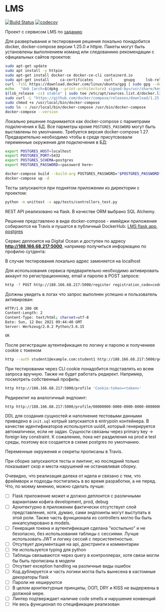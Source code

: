 # LMS
[![Build Status](https://travis-ci.org/care1e55/LMS.svg?branch=develop)](https://travis-ci.org/care1e55/LMS)
[![codecov](https://codecov.io/gh/care1e55/LMS/branch/develop/graph/badge.svg)](https://codecov.io/gh/care1e55/LMS)


Проект с сервисом LMS по [заданию](https://gist.github.com/Invizory/c02fdadfbe4a33f00b10b50b20142587)

Для развертывания и тестирования решения локально понадобится docker, docker-compose версии 1.25.0 и httpie.
Пакеты могут быть установлены выполнением команд или следованиию рекомендации с официальных сайтов проектов:

```bash
sudo apt-get update
sudo apt install -y httpie
sudo apt-get install docker-ce docker-ce-cli containerd.io
sudo apt-get install     ca-certificates     curl     gnupg     lsb-release
curl -fsSL https://download.docker.com/linux/ubuntu/gpg | sudo gpg --dearmor -o /usr/share/keyrings/docker-archive-keyring.gpg
echo   "deb [arch=$(dpkg --print-architecture) signed-by=/usr/share/keyrings/docker-archive-keyring.gpg] https://download.docker.com/linux/ubuntu \
$(lsb_release -cs) stable" | sudo tee /etc/apt/sources.list.d/docker.list > /dev/null
sudo curl -L "https://github.com/docker/compose/releases/download/1.25.0/docker-compose-$(uname -s)-$(uname -m)" -o /usr/local/bin/docker-compose
sudo chmod +x /usr/local/bin/docker-compose
sudo ln -s /usr/local/bin/docker-compose /usr/bin/docker-compose
docker-compose --version
```

Локально решение поднимается как docker-compose с парметрами подключения к БД. Все парметры кроме `POSTGRES_PASSWORD` могут быть выставлены по умолчанию. Требуется версия docker-compose 1.27.
Предварительно необходимо чтобы в среде присутсвовали переменные окружения для подключения в БД:
```bash
export POSTGRES_HOST=localhost
export POSTGRES_PORT=5432
export POSTGRES_SCHEMA=postgres
export POSTGRES_PASSWORD=<password here>
```

```bash
docker-compose build --build-arg POSTGRES_PASSWORD="$POSTGRES_PASSWORD"
docker-compose up -d
```

Тесты запускаются при поднятом приложении из директории с проектом:
```bash
python -m unittest -v app/tests/controllers_test.py 
```

REST API реализовано на flask. В качестве ORM выбрано SQL Alchemy.

Решение представлено в виде docker-compose - имейджи приложения собираются на Travis 
и пушатся в публичный DockerHub: [LMS flask app](https://hub.docker.com/repository/docker/care1e55), [postgres](https://hub.docker.com/repository/docker/care1e55)

Сервис деплоится на Digital Ocean и доступен по адресу **http://188.166.68.217:5000**, например получиться информацию по профилю сутдента:

В случае тестирования локально адрес заменяется на localhost

Для использования сервиса предварительно необходимо активировать аккаунт по регистрационному, email и паролю в POST запросе:
```bash
http -f POST http://188.166.68.217:5000/register registration_code=code1 email=student1@example.com  password=student1
```

Должны увидеть в логах что запрос выполнен успешно и пользователь активирован:
```bash
HTTP/1.0 200 OK
Content-Length: 2
Content-Type: text/html; charset=utf-8
Date: Sun, 12 Dec 2021 09:44:40 GMT
Server: Werkzeug/2.0.2 Python/3.6.15

OK
```

После регистрации аутентификация по логину и паролю и получениее cookie с токеном
```bash
http --auth student1@example.com:student1 http://188.166.68.217:5000/get-auth-token
```

При тестировании через CLI cookie понадобится подставлять ко всем запроса вручную. Также не будет работать редирект. Например, посмотреть собственный профиль:
```bash
http http://188.166.68.217:5000/profile 'Cookie:token=<token>'
```

Редиректит на аналогичный эндпоинт:
```bash
http http://188.166.68.217:5000/profile/00000000-0000-0000-0000-000000000001 'Cookie:token=<token>'
```

DDL для создания сущностей и наполнение тестовыми данными приведено в `init.sql` котрый запускается в entrypoin 
контейнера. В качестве идентификаторов используется uuid4, который генерируется автоматичеки, если не задан. Сущности связаны через primary key -> foreign key constraint. К сожалению, пока нет раздиления на prod и test среды, поэтому все создается в схеме postgres по умолчанию.

Переменные окружения и секреты прописаны в Travis.

При сборке запускаются тесты и линтинг, но последний только показывает скор и места нарушений не останавливая сборку.


Очевидно, что реализация далека от идела и связано с тем, что фреймворк и подходы постигались в во время разработки, а не перед. Что, по моему мнению, можно сделать лучше:

 - [ ] Flask приложение может и должно деплоится с различными вариантами кофига development, prod, debug
 - [ ] Архитектурно в приложении фактически отсутствует слой представления, хотя, думаю, сами эндпоинты могут выступать в этой роли. Также часть функционала из controllers могло бы быть инкапсулировано в models.
 - [ ] Генерация токена и аутентификация сделана "костыльно" и не безопасно, без использования таблицы с сессиями. Лучше использовать JWT и логику сессий с персистентностью.
 - [ ] Отсутвует документация на api, докстринги и комментарии
 - [ ] Не используется typing для python
 - [ ] Таблицы связываются через query в контроллерах, хотя связи могли бы быть прописаны в модели
 - [ ] Отсутвет exception handling на различные виды ошибок
 - [ ] Код дублируется и часть логики могла быть вынесена в кастомные декораторы flask
 - [ ] Пароли не хешируются
 - [ ] В целом архитектурные принципы, ООП, DRY и KISS не выдержены в должной мере.
 - [ ] Линтер подтверждает наличие code smells и нарушение конвенций
 - [ ] Не весь функционал по спецификации реализован
